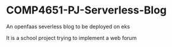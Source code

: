 # COMP4651-PJ-Serverless-Blog
An openfaas severless blog to be deployed on eks


It is a school project trying to implement a web forum
